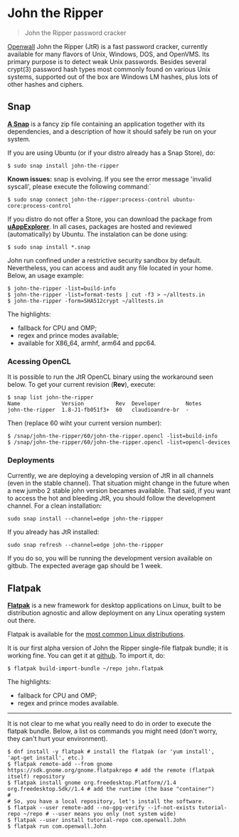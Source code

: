 # John the Ripper

> John the Ripper password cracker

[Openwall](http://openwall.com/) John the Ripper (JtR) is a fast password cracker, currently available for many flavors of Unix, Windows, DOS, and OpenVMS. Its primary purpose is to detect weak Unix passwords. Besides several crypt(3) password hash types most commonly found on various Unix systems, supported out of the box are Windows LM hashes, plus lots of other hashes and ciphers.

## Snap

[**A Snap**](http://snapcraft.io/) is a fancy zip file containing an application together with its dependencies, and a description of how it should safely be run on your system.

If you are using Ubuntu (or if your distro already has a Snap Store), do:
```
$ sudo snap install john-the-ripper
```

**Known issues:** snap is evolving. If you see the error message 'invalid syscall', please execute the following command:`
```
$ sudo snap connect john-the-ripper:process-control ubuntu-core:process-control
```

If you distro do not offer a Store, you can download the package from [**uAppExplorer**](https://uappexplorer.com/app/john-the-ripper.claudioandre-br). In all cases, packages are hosted and reviewed (automatically) by Ubuntu. The instalation can be done using:

```
$ sudo snap install *.snap
```

John run confined under a restrictive security sandbox by default. Nevertheless, you can access and audit any file located in your home. Below, an usage example:
```
$ john-the-ripper -list=build-info
$ john-the-ripper -list=format-tests | cut -f3 > ~/alltests.in
$ john-the-ripper -form=SHA512crypt ~/alltests.in
```

The highlights:
- fallback for CPU and OMP;
- regex and prince modes available;
- available for X86_64, armhf, arm64 and ppc64.

### Acessing OpenCL
It is possible to run the JtR OpenCL binary using the workaround seen below. To get your current revision (**Rev**), execute:
```
$ snap list john-the-ripper
Name             Version          Rev  Developer        Notes
john-the-ripper  1.8-J1-fb051f3+  60   claudioandre-br  -
```

Then (replace 60 wiht your current version number):
```
$ /snap/john-the-ripper/60/john-the-ripper.opencl -list=build-info
$ /snap/john-the-ripper/60/john-the-ripper.opencl -list=opencl-devices
```

### Deployments
Currently, we are deploying a developing version of JtR in all channels (even in the stable channel). That situation might change in the future when a new jumbo 2 stable john version becames available. That said, if you want to access the hot and bleeding JtR, you should follow the development channel. For a clean installation:
```
sudo snap install --channel=edge john-the-rippper
```

If you already has JtR installed:
```
sudo snap refresh --channel=edge john-the-rippper
```

If you do so, you will be running the development version available on gitbub. The expected average gap should be 1 week.

## Flatpak

[**Flatpak**](http://flatpak.org//) is a new framework for desktop applications on Linux, built to be distribution agnostic and allow deployment on any Linux operating system out there.

Flatpak is available for the [most common Linux distributions](http://flatpak.org/getting.html).

It is our first alpha version of John the Ripper single-file flatpak bundle; it is working fine. You can get it at [github](https://github.com/claudioandre/packages/releases/tag/v0.1-alpha). To import it, do:
```
$ flatpak build-import-bundle ~/repo john.flatpak
```

The highlights:
- fallback for CPU and OMP;
- regex and prince modes available.

******
It is not clear to me what you really need to do in order to execute the flatpak bundle. Below, a list os commands you might need (don't worry, they can't hurt your environment).

```
$ dnf install -y flatpak # install the flatpak (or 'yum install', 'apt-get install', etc.)
$ flatpak remote-add --from gnome https://sdk.gnome.org/gnome.flatpakrepo # add the remote (flatpak itself) repository
$ flatpak install gnome org.freedesktop.Platform//1.4 org.freedesktop.Sdk//1.4 # add the runtime (the base "container")
# 
# So, you have a local repository, let's install the software.
$ flatpak --user remote-add --no-gpg-verify --if-not-exists tutorial-repo ~/repo # --user means you only (not system wide)
$ flatpak --user install tutorial-repo com.openwall.John
$ flatpak run com.openwall.John
```
